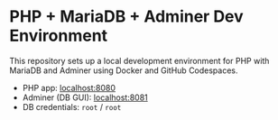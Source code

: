 # PHP + MariaDB + Adminer Dev Environment

This repository sets up a local development environment for PHP with MariaDB and Adminer using Docker and GitHub Codespaces.

- PHP app: [localhost:8080](http://localhost:8080)
- Adminer (DB GUI): [localhost:8081](http://localhost:8081)
- DB credentials: `root` / `root`
